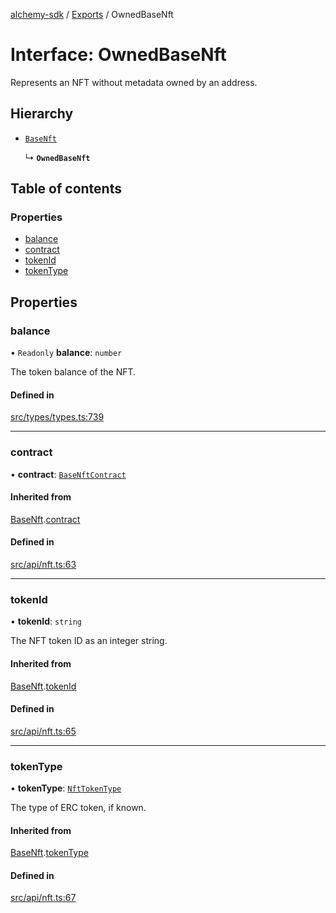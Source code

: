 [alchemy-sdk](../README.md) / [Exports](../modules.md) / OwnedBaseNft

# Interface: OwnedBaseNft

Represents an NFT without metadata owned by an address.

## Hierarchy

- [`BaseNft`](BaseNft.md)

  ↳ **`OwnedBaseNft`**

## Table of contents

### Properties

- [balance](OwnedBaseNft.md#balance)
- [contract](OwnedBaseNft.md#contract)
- [tokenId](OwnedBaseNft.md#tokenid)
- [tokenType](OwnedBaseNft.md#tokentype)

## Properties

### balance

• `Readonly` **balance**: `number`

The token balance of the NFT.

#### Defined in

[src/types/types.ts:739](https://github.com/alchemyplatform/alchemy-sdk-js/blob/0c05b32/src/types/types.ts#L739)

___

### contract

• **contract**: [`BaseNftContract`](BaseNftContract.md)

#### Inherited from

[BaseNft](BaseNft.md).[contract](BaseNft.md#contract)

#### Defined in

[src/api/nft.ts:63](https://github.com/alchemyplatform/alchemy-sdk-js/blob/0c05b32/src/api/nft.ts#L63)

___

### tokenId

• **tokenId**: `string`

The NFT token ID as an integer string.

#### Inherited from

[BaseNft](BaseNft.md).[tokenId](BaseNft.md#tokenid)

#### Defined in

[src/api/nft.ts:65](https://github.com/alchemyplatform/alchemy-sdk-js/blob/0c05b32/src/api/nft.ts#L65)

___

### tokenType

• **tokenType**: [`NftTokenType`](../enums/NftTokenType.md)

The type of ERC token, if known.

#### Inherited from

[BaseNft](BaseNft.md).[tokenType](BaseNft.md#tokentype)

#### Defined in

[src/api/nft.ts:67](https://github.com/alchemyplatform/alchemy-sdk-js/blob/0c05b32/src/api/nft.ts#L67)

